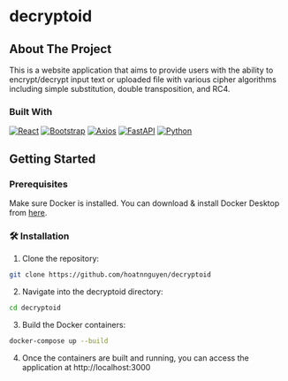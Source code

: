 # decryptoid

## About The Project

This is a website application that aims to provide users with the ability to encrypt/decrypt input text or uploaded file with various cipher algorithms including simple substitution, double transposition, and RC4.

### Built With

[![React](https://img.shields.io/badge/React-20232A?style=for-the-badge&logo=react&logoColor=61DAFB)](https://react.dev/)
[![Bootstrap](https://img.shields.io/badge/Bootstrap-0F172A?style=for-the-badge&logo=bootstrap&logoColor=FFF)](https://getbootstrap.com/)
[![Axios](https://img.shields.io/badge/Axios-20232A?style=for-the-badge&logo=Axios&logoColor=#5A29E4)](https://axios-http.com/docs/intro)
[![FastAPI](https://img.shields.io/badge/FastAPI-005571?style=for-the-badge&logo=fastapi)](https://axios-http.com/docs/intro)
[![Python](https://img.shields.io/badge/python-3670A0?style=for-the-badge&logo=python&logoColor=ffdd54)](https://axios-http.com/docs/intro)

## Getting Started

### Prerequisites

Make sure Docker is installed. You can download & install Docker Desktop from [here](https://www.docker.com/products/docker-desktop/).

### 🛠️ Installation

1. Clone the repository:

```bash
git clone https://github.com/hoatnnguyen/decryptoid
```

2. Navigate into the decryptoid directory:

```bash
cd decryptoid
```

3. Build the Docker containers:

```bash
docker-compose up --build
```

4. Once the containers are built and running, you can access the application at http://localhost:3000
